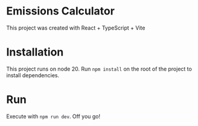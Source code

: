 # Emissions Calculator
This project was created with React + TypeScript + Vite 

# Installation
This project runs on node 20.
Run `npm install` on the root of the project to install dependencies.

# Run
Execute with `npm run dev`.
Off you go!
